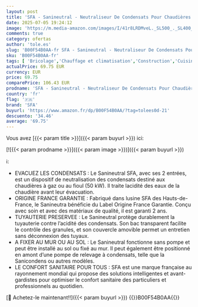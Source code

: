 ```yaml
---
layout: post
title: 'SFA - Sanineutral - Neutraliseur De Condensats Pour Chaudières - Préserve Les Tuyauteries De L Acidité - Fonctionne Sans Pompe - 2 Entrées - Compact - Maintenance Facile - 28 5 x 10 3 x 9 5 cm'
date: 2025-07-05 19:24:12
image: 'https://m.media-amazon.com/images/I/41r8LRDMveL._SL500_._SL400_.jpg'
comments: true
category: ofertas
author: 'tole.es'
slug: 'B00F54B0AA-fr SFA - Sanineutral - Neutraliseur De Condensats Pour...'
sku: 'B00F54B0AA-fr'
tags: [ 'Bricolage','Chauffage et climatisation','Construction','Cuisine et Maison','Cuisines et salles de bain','Installations buanderie','Pièces et accessoires de chauffage et climatisation','Pièces et accessoires pour chaudières','Pièces et accessoires pour radiateur','Robinets de buanderie','sfa','🇫🇷', ]
actualPrice: 69.75 EUR
currency: EUR
price: 69.75
comparePrice: 106.43 EUR
prodname: 'SFA - Sanineutral - Neutraliseur De Condensats Pour Chaudières - Préserve Les Tuyauteries De L Acidité - Fonctionne Sans Pompe - 2 Entrées - Compact - Maintenance Facile - 28 5 x 10 3 x 9 5 cm'
country: 'fr'
flag: '🇫🇷'
brand: 'SFA'
buyurl: 'https://www.amazon.fr/dp/B00F54B0AA/?tag=tolees0d-21'
descuento: '34.46'
average: '69.75'
---
```


Vous avez [{{< param title >}}]({{< param buyurl >}}) ici:

[![{{< param prodname >}}]({{< param image >}})]({{< param buyurl >}})

ℹ️:

- EVACUEZ LES CONDENSATS : Le Sanineutral SFA, avec ses 2 entrées, est un dispositif de neutralisation des condensats destiné aux chaudières à gaz ou au fioul (50 kW). Il traite lacidité des eaux de la chaudière avant leur évacuation.
- ORIGINE FRANCE GARANTIE : Fabriqué dans lusine SFA des Hauts-de-France, le Sanineutra bénéficie du Label Origine France Garantie. Conçu avec soin et avec des matériaux de qualité, il est garanti 2 ans.
- TUYAUTERIE PRESERVEE : Le Sanineutral protège durablement la tuyauterie contre l’acidité des condensats. Son bac transparent facilite le contrôle des granules, et son couvercle amovible permet un entretien sans déconnexion des tuyaux.
- A FIXER AU MUR OU AU SOL : Le Sanineutral fonctionne sans pompe et peut être installé au sol ou fixé au mur. Il peut également être positionné en amont d’une pompe de relevage à condensats, telle que la Sanicondens ou autres modèles.
- LE CONFORT SANITAIRE POUR TOUS : SFA est une marque française au rayonnement mondial qui propose des solutions intelligentes et avant-gardistes pour optimiser le confort sanitaire des particuliers et professionnels au quotidien.

[🛒 Achetez-le maintenant!!]({{< param buyurl >}})
{{<world>}}B00F54B0AA{{</world>}}
